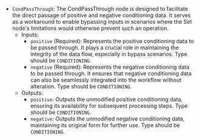 - `CondPassThrough`: The CondPassThrough node is designed to facilitate the direct passage of positive and negative conditioning data. It serves as a workaround to enable bypassing inputs in scenarios where the Set node's limitations would otherwise prevent such an operation.
    - Inputs:
        - `positive` (Required): Represents the positive conditioning data to be passed through. It plays a crucial role in maintaining the integrity of the data flow, especially in bypass scenarios. Type should be `CONDITIONING`.
        - `negative` (Required): Represents the negative conditioning data to be passed through. It ensures that negative conditioning data can also be seamlessly integrated into the workflow without alteration. Type should be `CONDITIONING`.
    - Outputs:
        - `positive`: Outputs the unmodified positive conditioning data, ensuring its availability for subsequent processing steps. Type should be `CONDITIONING`.
        - `negative`: Outputs the unmodified negative conditioning data, maintaining its original form for further use. Type should be `CONDITIONING`.
